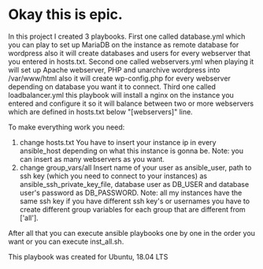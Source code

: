 # Okay this is epic.
In this project I created 3 playbooks. 
  First one called database.yml which you can play to set up MariaDB on the instance as remote database for wordpress
also it will create databases and users for every webserver that you entered in hosts.txt.
  Second one called webservers.yml when playing it will set up Apache webserver, PHP and unarchive wordpress into /var/www/html 
also it will create wp-config.php for every webserver depending on database you want it to connect.
  Third one called loadbalancer.yml this playbook will install a nginx on the instance you entered and configure it so it will
balance between two or more webservers which are defined in hosts.txt below "[webservers]" line.

To make everything work you need:
1) change hosts.txt
  You have to insert your instance ip in every ansible_host depending on what this instance is gonna be. 
  Note: you can insert as many webservers as you want.
2) change group_vars/all
  Insert name of your user as ansible_user, path to ssh key (which you need to connect to your instances) as ansible_ssh_private_key_file, 
database user as DB_USER and database user's password as DB_PASSWORD.
  Note: all my instances have the same ssh key if you have different ssh key's or usernames you have to create different group variables 
for each group that are different from ['all']. 

After all that you can execute ansible playbooks one by one in the order you want or you can execute inst_all.sh.

This playbook was created for Ubuntu, 18.04 LTS
